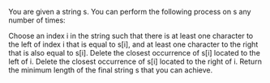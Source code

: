 You are given a string s.
You can perform the following process on s any number of times:

Choose an index i in the string such that there is at least one character to the left of index i that is equal to s[i], and at least one character to the right that is also equal to s[i].
Delete the closest occurrence of s[i] located to the left of i.
Delete the closest occurrence of s[i] located to the right of i.
Return the minimum length of the final string s that you can achieve.
